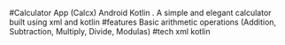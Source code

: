 #Calculator App (Calcx) Android Kotlin .
A simple and elegant calculator built using xml and kotlin
#features
Basic arithmetic operations (Addition, Subtraction, Multiply, Divide, Modulas)
#tech 
xml
kotlin

